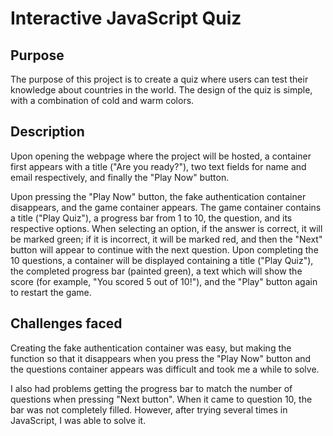 # Interactive JavaScript Quiz

## Purpose
The purpose of this project is to create a quiz where users can test their knowledge about countries in the world. The design of the quiz is simple,
with a combination of cold and warm colors.

## Description

Upon opening the webpage where the project will be hosted, a container first appears with a title ("Are you ready?"),
two text fields for name and email respectively, and finally the "Play Now" button.

Upon pressing the "Play Now" button, the fake authentication container disappears, and the game container appears. The game container contains a title ("Play Quiz"),
a progress bar from 1 to 10, the question, and its respective options. When selecting an option, if the answer is correct, it will be marked green; if it is incorrect,
it will be marked red, and then the "Next" button will appear to continue with the next question. Upon completing the 10 questions, a container will be displayed containing
a title ("Play Quiz"), the completed progress bar (painted green), a text which will show the score (for example, "You scored 5 out of 10!"), and the "Play" button again
to restart the game.

## Challenges faced

Creating the fake authentication container was easy, but making the function so that it disappears when you press the "Play Now" button and the questions container appears
was difficult and took me a while to solve.

I also had problems getting the progress bar to match the number of questions when pressing "Next button". When it came to question 10, the bar was not completely filled.
However, after trying several times in JavaScript, I was able to solve it.
